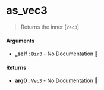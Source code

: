 # as\_vec3

>  Returns the inner [`Vec3`]

#### Arguments

- **\_self** : `Dir3` \- No Documentation 🚧

#### Returns

- **arg0** : `Vec3` \- No Documentation 🚧